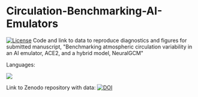 # Circulation-Benchmarking-AI-Emulators
[![License](https://img.shields.io/badge/license-MIT-blue.svg)](LICENSE) 
Code and link to data to reproduce diagnostics and figures for submitted manuscript, "Benchmarking atmospheric circulation variability in an AI emulator, ACE2, and a hybrid model, NeuralGCM"

Languages:
<p align="left">
  <a href="(https://www.python.org/)">
    <img src="https://skillicons.dev/icons?i=python,bash" />
  </a>
</p>

Link to Zenodo repository with data: 
[![DOI](https://zenodo.org/badge/DOI/10.5281/zenodo.17351379.svg)](https://doi.org/10.5281/zenodo.17351379)


